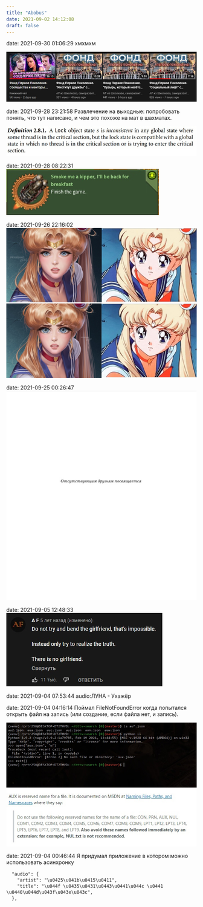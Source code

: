 ```yaml
---
title: "Abobus"
date: 2021-09-02 14:12:08
draft: false
---
```


date: 2021-09-30 01:06:29
хмхмхм

![](/img/vk/QF1tXfy6Zx8.jpg)

date: 2021-09-28 23:21:58
Развлечение на выходные: попробовать понять, что тут написано, и чем это похоже на мат в шахматах.

![](/img/vk/F2CuCk8VvrE.jpg)

date: 2021-09-28 08:22:31
![](/img/vk/clEfCo6_TlU.jpg)

date: 2021-09-26 22:16:02
![](/img/vk/m0b4QgJDoQ4.jpg)
![](/img/vk/oGP6mbZaxn8.jpg)

date: 2021-09-25 00:26:47
![](/img/vk/nbET0QzjYUA.jpg)

date: 2021-09-05 12:48:33
![](/img/vk/8oHlQ2vwGgc.jpg)

date: 2021-09-04 07:53:44
audio:ЛУНА - Ухажёр

date: 2021-09-04 04:16:14
Поймал FileNotFoundError когда попытался открыть файл на запись (или создание, если файла нет, и запись).

![](/img/vk/1sjaVWNpFOc.jpg)
![](/img/vk/MmpYCcav_IU.jpg)

date: 2021-09-04 00:46:44
Я придумал приложение в котором можно использовать асинхронку

      "audio": {
        "artist": "\u0425\u041b\u0415\u0411",
        "title": "\u044f \u0435\u0431\u0443\u0441\u044c \u0441 \u0440\u044d\u043f\u043e\u043c",
      },
